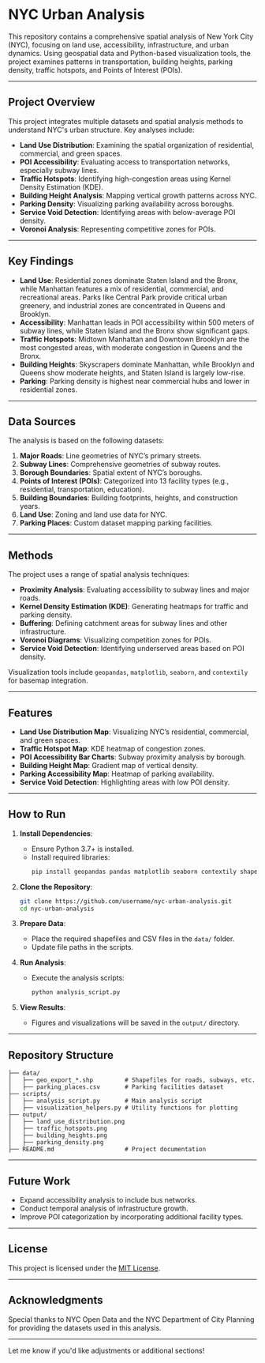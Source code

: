 # **NYC Urban Analysis**

This repository contains a comprehensive spatial analysis of New York City (NYC), focusing on land use, accessibility, infrastructure, and urban dynamics. Using geospatial data and Python-based visualization tools, the project examines patterns in transportation, building heights, parking density, traffic hotspots, and Points of Interest (POIs).

---

## **Project Overview**

This project integrates multiple datasets and spatial analysis methods to understand NYC's urban structure. Key analyses include:
- **Land Use Distribution**: Examining the spatial organization of residential, commercial, and green spaces.
- **POI Accessibility**: Evaluating access to transportation networks, especially subway lines.
- **Traffic Hotspots**: Identifying high-congestion areas using Kernel Density Estimation (KDE).
- **Building Height Analysis**: Mapping vertical growth patterns across NYC.
- **Parking Density**: Visualizing parking availability across boroughs.
- **Service Void Detection**: Identifying areas with below-average POI density.
- **Voronoi Analysis**: Representing competitive zones for POIs.

---

## **Key Findings**

- **Land Use**: Residential zones dominate Staten Island and the Bronx, while Manhattan features a mix of residential, commercial, and recreational areas. Parks like Central Park provide critical urban greenery, and industrial zones are concentrated in Queens and Brooklyn.
- **Accessibility**: Manhattan leads in POI accessibility within 500 meters of subway lines, while Staten Island and the Bronx show significant gaps.
- **Traffic Hotspots**: Midtown Manhattan and Downtown Brooklyn are the most congested areas, with moderate congestion in Queens and the Bronx.
- **Building Heights**: Skyscrapers dominate Manhattan, while Brooklyn and Queens show moderate heights, and Staten Island is largely low-rise.
- **Parking**: Parking density is highest near commercial hubs and lower in residential zones.

---

## **Data Sources**

The analysis is based on the following datasets:

1. **Major Roads**: Line geometries of NYC’s primary streets.
2. **Subway Lines**: Comprehensive geometries of subway routes.
3. **Borough Boundaries**: Spatial extent of NYC’s boroughs.
4. **Points of Interest (POIs)**: Categorized into 13 facility types (e.g., residential, transportation, education).
5. **Building Boundaries**: Building footprints, heights, and construction years.
6. **Land Use**: Zoning and land use data for NYC.
7. **Parking Places**: Custom dataset mapping parking facilities.

---

## **Methods**

The project uses a range of spatial analysis techniques:
- **Proximity Analysis**: Evaluating accessibility to subway lines and major roads.
- **Kernel Density Estimation (KDE)**: Generating heatmaps for traffic and parking density.
- **Buffering**: Defining catchment areas for subway lines and other infrastructure.
- **Voronoi Diagrams**: Visualizing competition zones for POIs.
- **Service Void Detection**: Identifying underserved areas based on POI density.

Visualization tools include `geopandas`, `matplotlib`, `seaborn`, and `contextily` for basemap integration.

---

## **Features**

- **Land Use Distribution Map**: Visualizing NYC’s residential, commercial, and green spaces.
- **Traffic Hotspot Map**: KDE heatmap of congestion zones.
- **POI Accessibility Bar Charts**: Subway proximity analysis by borough.
- **Building Height Map**: Gradient map of vertical density.
- **Parking Accessibility Map**: Heatmap of parking availability.
- **Service Void Detection**: Highlighting areas with low POI density.

---

## **How to Run**

1. **Install Dependencies**:
   - Ensure Python 3.7+ is installed.
   - Install required libraries:
     ```bash
     pip install geopandas pandas matplotlib seaborn contextily shapely
     ```

2. **Clone the Repository**:
   ```bash
   git clone https://github.com/username/nyc-urban-analysis.git
   cd nyc-urban-analysis
   ```

3. **Prepare Data**:
   - Place the required shapefiles and CSV files in the `data/` folder.
   - Update file paths in the scripts.

4. **Run Analysis**:
   - Execute the analysis scripts:
     ```bash
     python analysis_script.py
     ```

5. **View Results**:
   - Figures and visualizations will be saved in the `output/` directory.

---

## **Repository Structure**

```
├── data/
│   ├── geo_export_*.shp         # Shapefiles for roads, subways, etc.
│   ├── parking_places.csv       # Parking facilities dataset
├── scripts/
│   ├── analysis_script.py       # Main analysis script
│   ├── visualization_helpers.py # Utility functions for plotting
├── output/
│   ├── land_use_distribution.png
│   ├── traffic_hotspots.png
│   ├── building_heights.png
│   ├── parking_density.png
├── README.md                    # Project documentation
```

---

## **Future Work**

- Expand accessibility analysis to include bus networks.
- Conduct temporal analysis of infrastructure growth.
- Improve POI categorization by incorporating additional facility types.

---

## **License**

This project is licensed under the [MIT License](LICENSE).

---

## **Acknowledgments**

Special thanks to NYC Open Data and the NYC Department of City Planning for providing the datasets used in this analysis.

---

Let me know if you'd like adjustments or additional sections!
